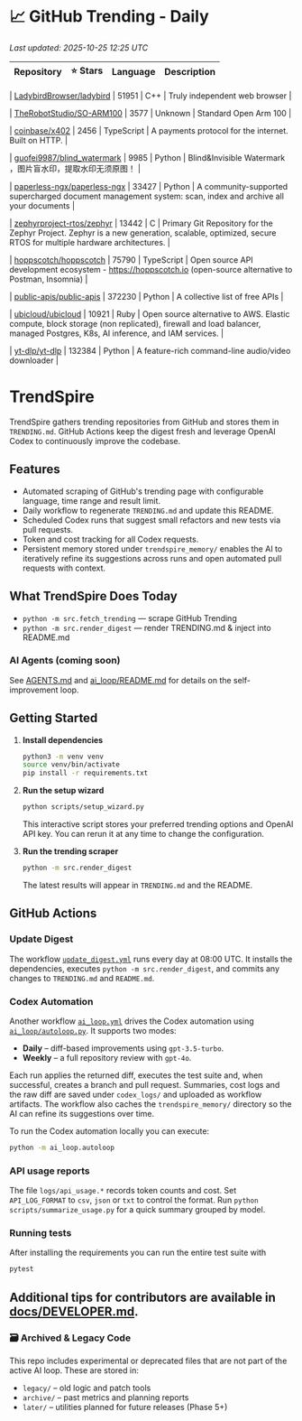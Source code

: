 <!-- TRENDING_START -->
# 📈 GitHub Trending - Daily

_Last updated: 2025-10-25 12:25 UTC_

| Repository | ⭐ Stars | Language | Description |
|------------|--------:|----------|-------------|

| [LadybirdBrowser/ladybird](https://github.com/LadybirdBrowser/ladybird) | 51951 | C++ | Truly independent web browser |

| [TheRobotStudio/SO-ARM100](https://github.com/TheRobotStudio/SO-ARM100) | 3577 | Unknown | Standard Open Arm 100 |

| [coinbase/x402](https://github.com/coinbase/x402) | 2456 | TypeScript | A payments protocol for the internet. Built on HTTP. |

| [guofei9987/blind_watermark](https://github.com/guofei9987/blind_watermark) | 9985 | Python | Blind&Invisible Watermark ，图片盲水印，提取水印无须原图！ |

| [paperless-ngx/paperless-ngx](https://github.com/paperless-ngx/paperless-ngx) | 33427 | Python | A community-supported supercharged document management system: scan, index and archive all your documents |

| [zephyrproject-rtos/zephyr](https://github.com/zephyrproject-rtos/zephyr) | 13442 | C | Primary Git Repository for the Zephyr Project. Zephyr is a new generation, scalable, optimized, secure RTOS for multiple hardware architectures. |

| [hoppscotch/hoppscotch](https://github.com/hoppscotch/hoppscotch) | 75790 | TypeScript | Open source API development ecosystem - https://hoppscotch.io (open-source alternative to Postman, Insomnia) |

| [public-apis/public-apis](https://github.com/public-apis/public-apis) | 372230 | Python | A collective list of free APIs |

| [ubicloud/ubicloud](https://github.com/ubicloud/ubicloud) | 10921 | Ruby | Open source alternative to AWS. Elastic compute, block storage (non replicated), firewall and load balancer, managed Postgres, K8s, AI inference, and IAM services. |

| [yt-dlp/yt-dlp](https://github.com/yt-dlp/yt-dlp) | 132384 | Python | A feature-rich command-line audio/video downloader |
<!-- TRENDING_END -->

# TrendSpire

TrendSpire gathers trending repositories from GitHub and stores them in `TRENDING.md`. GitHub Actions keep the digest fresh and leverage OpenAI Codex to continuously improve the codebase.

## Features

- Automated scraping of GitHub's trending page with configurable language, time range and result limit.
- Daily workflow to regenerate `TRENDING.md` and update this README.
- Scheduled Codex runs that suggest small refactors and new tests via pull requests.
- Token and cost tracking for all Codex requests.
- Persistent memory stored under `trendspire_memory/` enables the AI to
  iteratively refine its suggestions across runs and open automated pull
  requests with context.

## What TrendSpire Does Today

- `python -m src.fetch_trending` — scrape GitHub Trending
- `python -m src.render_digest` — render TRENDING.md & inject into README.md

### AI Agents (coming soon)
See [AGENTS.md](./AGENTS.md) and [ai_loop/README.md](./ai_loop/README.md) for details on the self-improvement loop.

## Getting Started

1. **Install dependencies**
   ```bash
   python3 -m venv venv
   source venv/bin/activate
   pip install -r requirements.txt
   ```

2. **Run the setup wizard**
   ```bash
   python scripts/setup_wizard.py
   ```
   This interactive script stores your preferred trending options and OpenAI API key.
   You can rerun it at any time to change the configuration.

3. **Run the trending scraper**
   ```bash
   python -m src.render_digest
   ```
   The latest results will appear in `TRENDING.md` and the README.


## GitHub Actions

### Update Digest

The workflow [`update_digest.yml`](.github/workflows/update_digest.yml) runs every day at 08:00 UTC. It installs the dependencies, executes `python -m src.render_digest`, and commits any changes to `TRENDING.md` and `README.md`.

### Codex Automation

Another workflow [`ai_loop.yml`](.github/workflows/ai_loop.yml) drives the Codex automation using [`ai_loop/autoloop.py`](ai_loop/autoloop.py). It supports two modes:

- **Daily** – diff-based improvements using `gpt-3.5-turbo`.
- **Weekly** – a full repository review with `gpt-4o`.

Each run applies the returned diff, executes the test suite and, when successful, creates a branch and pull request. Summaries, cost logs and the raw diff are saved under `codex_logs/` and uploaded as workflow artifacts. The workflow also caches the `trendspire_memory/` directory so the AI can refine its suggestions over time.

To run the Codex automation locally you can execute:

```bash
python -m ai_loop.autoloop
```

### API usage reports

The file `logs/api_usage.*` records token counts and cost. Set `API_LOG_FORMAT`
to `csv`, `json` or `txt` to control the format. Run `python
scripts/summarize_usage.py` for a quick summary grouped by model.

### Running tests

After installing the requirements you can run the entire test suite with

```bash
pytest
```

Additional tips for contributors are available in
[docs/DEVELOPER.md](docs/DEVELOPER.md).
---

### 🗃 Archived & Legacy Code

This repo includes experimental or deprecated files that are not part of the active AI loop. These are stored in:

- `legacy/` – old logic and patch tools
- `archive/` – past metrics and planning reports
- `later/` – utilities planned for future releases (Phase 5+)
